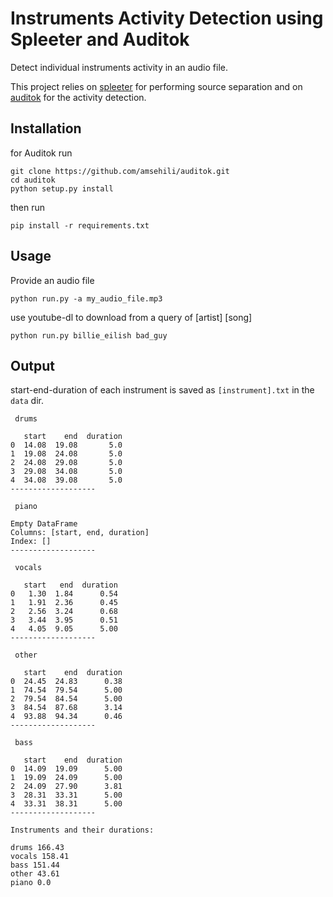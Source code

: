 # Instruments Activity Detection using Spleeter and Auditok

Detect individual instruments activity in an audio file.

This project relies on [spleeter](https://github.com/deezer/spleeter) for performing source separation and on [auditok](https://github.com/amsehili/auditok) for the activity detection.

## Installation

for Auditok run

```
git clone https://github.com/amsehili/auditok.git
cd auditok
python setup.py install
```

then run

```
pip install -r requirements.txt
```

## Usage

Provide an audio file

```
python run.py -a my_audio_file.mp3
```

use youtube-dl to download from a query of [artist] [song]

```
python run.py billie_eilish bad_guy
```

## Output

start-end-duration of each instrument is saved as `[instrument].txt` in the `data` dir.

```
 drums 

   start    end  duration
0  14.08  19.08       5.0
1  19.08  24.08       5.0
2  24.08  29.08       5.0
3  29.08  34.08       5.0
4  34.08  39.08       5.0
-------------------

 piano 

Empty DataFrame
Columns: [start, end, duration]
Index: []
-------------------

 vocals 

   start   end  duration
0   1.30  1.84      0.54
1   1.91  2.36      0.45
2   2.56  3.24      0.68
3   3.44  3.95      0.51
4   4.05  9.05      5.00
-------------------

 other 

   start    end  duration
0  24.45  24.83      0.38
1  74.54  79.54      5.00
2  79.54  84.54      5.00
3  84.54  87.68      3.14
4  93.88  94.34      0.46
-------------------

 bass 

   start    end  duration
0  14.09  19.09      5.00
1  19.09  24.09      5.00
2  24.09  27.90      3.81
3  28.31  33.31      5.00
4  33.31  38.31      5.00
-------------------

Instruments and their durations:

drums 166.43
vocals 158.41
bass 151.44
other 43.61
piano 0.0
```
